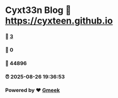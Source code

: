 # Cyxt33n Blog :link: https://cyxteen.github.io 
### :page_facing_up: [3](https://cyxteen.github.io/tag.html) 
### :speech_balloon: 0 
### :hibiscus: 44896 
### :alarm_clock: 2025-08-26 19:36:53 
### Powered by :heart: [Gmeek](https://github.com/Meekdai/Gmeek)
